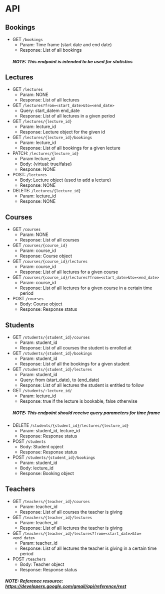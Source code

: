 # API
<!-- Endpoints are meant to be preceded by /api (/operations == /api/operations)-->
## Bookings
- GET `/bookings`
  - Param: Time frame (start date and end date)
  - Response: List of all bookings
  ##### NOTE: This endpoint is intended to be used for statistics 

## Lectures
- GET `/lectures`
  - Param: NONE
  - Response: List of all lectures
- GET `/lectures?from=<start_date>&to=<end_date>`
  - Query: start_datem end_date
  - Response: List of all lectures in a given period
- GET `/lectures/{lecture_id}`
  - Param: lecture_id
  - Response: Lecture object for the given id
- GET `/lectures/{lecture_id}/bookings`
  - Param: lecture_id
  - Response: List of all bookings for a given lecture
- PATCH: `/lectures/{lecture_id}`
  - Param lecture_id
  - Body: {virtual: true/false}
  - Response: NONE
- POST: `/lectures`
  - Body: Lecture object (used to add a lecture)
  - Response: NONE
- DELETE: `/lectures/{lecture_id}`
  - Param: lecture_id
  - Response: NONE
  
## Courses
- GET `/courses`
  - Param: NONE
  - Response: List of all courses
- GET `/courses/{course_id}`
  - Param: course_id
  - Response: Course object
- GET `/courses/{course_id}/lectures`
  - Param: course_id
  - Response: List of all lectures for a given course
- GET `/courses/{course_id}/lectures?from=<start_date>&to=<end_date>`
  - Param: course_id
  - Response: List of all lectures for a given course in a certain time period
- POST `/courses`
  - Body: Course object
  - Response: Response status
  
## Students
- GET `/students/{student_id}/courses`
  - Param: student_id
  - Response: List of all courses the student is enrolled at
- GET `/students/{student_id}/bookings`
  - Param: student_id
  - Response: List of all the bookings for a given student
- GET `/students/{student_id}/lectures`
  - Param: student_id
  - Query: from (start_date), to (end_date)
  - Response: List of all lectures the student is entitled to follow
- GET `/students/:lecture_id/`
  - Param: lecture_id
  - Response: true if the lecture is bookable, false otherwise
  ##### NOTE: This endpoint should receive query parameters for time frame
- DELETE `/students/{student_id}/lectures/{lecture_id}`
  - Param: student_id, lecture_id
  - Response: Response status
- POST `/students`
  - Body: Student opject
  - Response: Response status
- POST `/students/{student_id}/bookings`
  - Param: student_id
  - Body: lecture_id
  - Response: Booking object

## Teachers
- GET `/teachers/{teacher_id}/courses`
  - Param: teacher_id
  - Response: List of all courses the teacher is giving
- GET `/teachers/{teacher_id}/lectures`
  - Param: teacher_id
  - Response: List of all lectures the teacher is giving
- GET `/teachers/{teacher_id}/lectures?from=<start_date>&to=<end_date>`
  - Param: teacher_id
  - Response: List of all lectures the teacher is giving in a certain time period
- POST `/teachers`
  - Body: Teacher object
  - Response: Response status

  
  
##### NOTE: Reference resource: https://developers.google.com/gmail/api/reference/rest 
<!-- API does not include possible DELETE needed -->